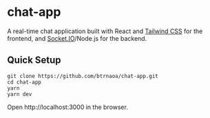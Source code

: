 # chat-app

A real-time chat application built with React and [Tailwind CSS](https://github.com/tailwindlabs/tailwindcss) for the frontend, and [Socket.IO](https://github.com/socketio/socket.io)/Node.js for the backend.

## Quick Setup

```
git clone https://github.com/btrnaoa/chat-app.git
cd chat-app
yarn
yarn dev
```

Open http://localhost:3000 in the browser.
